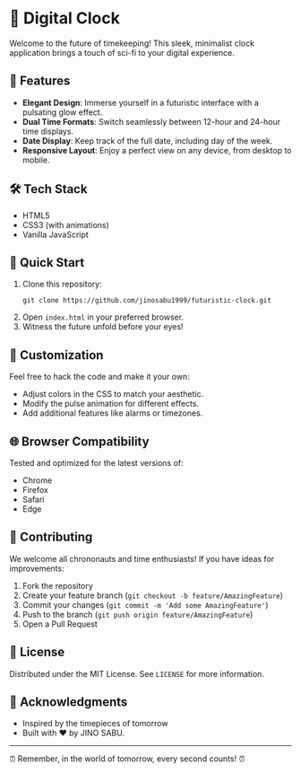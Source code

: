 # 🌠 Digital Clock

Welcome to the future of timekeeping! This sleek, minimalist clock application brings a touch of sci-fi to your digital experience.

## 🚀 Features

- **Elegant Design**: Immerse yourself in a futuristic interface with a pulsating glow effect.
- **Dual Time Formats**: Switch seamlessly between 12-hour and 24-hour time displays.
- **Date Display**: Keep track of the full date, including day of the week.
- **Responsive Layout**: Enjoy a perfect view on any device, from desktop to mobile.

## 🛠️ Tech Stack

- HTML5
- CSS3 (with animations)
- Vanilla JavaScript

## 🚀 Quick Start

1. Clone this repository:
   ```
   git clone https://github.com/jinosabu1999/futuristic-clock.git
   ```
2. Open `index.html` in your preferred browser.
3. Witness the future unfold before your eyes!

## 🔧 Customization

Feel free to hack the code and make it your own:

- Adjust colors in the CSS to match your aesthetic.
- Modify the pulse animation for different effects.
- Add additional features like alarms or timezones.

## 🌐 Browser Compatibility

Tested and optimized for the latest versions of:
- Chrome
- Firefox
- Safari
- Edge

## 🤝 Contributing

We welcome all chrononauts and time enthusiasts! If you have ideas for improvements:

1. Fork the repository
2. Create your feature branch (`git checkout -b feature/AmazingFeature`)
3. Commit your changes (`git commit -m 'Add some AmazingFeature'`)
4. Push to the branch (`git push origin feature/AmazingFeature`)
5. Open a Pull Request

## 📜 License

Distributed under the MIT License. See `LICENSE` for more information.

## 🌟 Acknowledgments

- Inspired by the timepieces of tomorrow
- Built with ❤️ by JINO SABU.

---

⏰ Remember, in the world of tomorrow, every second counts! ⏰